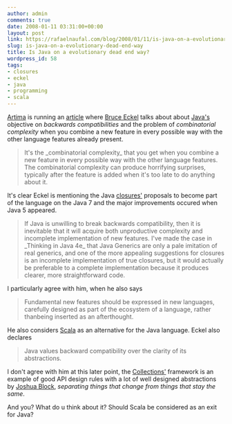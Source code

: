 ```yaml
---
author: admin
comments: true
date: 2008-01-11 03:31:00+00:00
layout: post
link: https://rafaelnaufal.com/blog/2008/01/11/is-java-on-a-evolutionary-dead-end-way/
slug: is-java-on-a-evolutionary-dead-end-way
title: Is Java on a evolutionary dead end way?
wordpress_id: 58
tags:
- closures
- eckel
- java
- programming
- scala
---
```


[Artima](http://www.artima.com) is running an [article](http://www.artima.com/weblogs/viewpost.jsp?thread=221903) where [Bruce Eckel](http://www.mindview.net) talks about about [Java's](http://www.java.sun.com) objective on _backwards compatibilities_ and the problem of _combinatorial complexity_ when you combine a new feature in every possible way with the other language features already present.



<blockquote>It's the _combinatorial complexity_ that you get when you combine a new feature in every possible way with the other language features. The combinatorial complexity can produce horrifying surprises, typically after the feature is added when it's too late to do anything about it.</blockquote>


It's clear Eckel is mentioning the Java [closures'](http://en.wikipedia.org/wiki/Closure_(computer_science)) proposals to become part of the language on the Java 7 and the major improvements occured when Java 5 appeared.



<blockquote>If Java is unwilling to break backwards compatibility, then it is inevitable that it will acquire both unproductive complexity and incomplete implementation of new features. I've made the case in _Thinking in Java 4e_ that Java Generics are only a pale imitation of real generics, and one of the more appealing suggestions for closures is an incomplete implementation of true closures, but it would actually be preferable to a complete implementation because it produces clearer, more straightforward code.</blockquote>

I particularly agree with him, when he also says 

<blockquote>Fundamental new features should be expressed in new languages, carefully designed as part of the ecosystem of a language, rather thanbeing inserted as an afterthought.</blockquote>

He also considers [Scala](http://www.scala-lang.org/index.html) as an alternative for the Java language. Eckel also declares 

<blockquote>Java values backward compatibility over the clarity of its abstractions.</blockquote>

I don't agree with him at this later point, the [Collections'](http://java.sun.com/docs/books/tutorial/collections/index.html) framework is an example of good API design rules with a lot of well designed abstractions by [Joshua Block](http://en.wikipedia.org/wiki/Joshua_Bloch), _separating things that change from things that stay the same_.

And you? What do u think about it? Should Scala be considered as an exit for Java?
